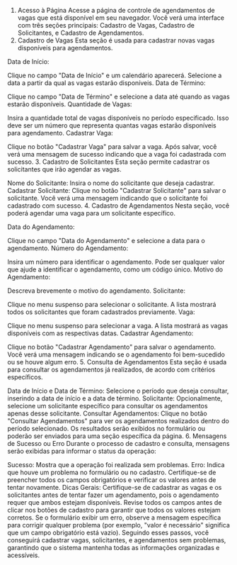 1. Acesso à Página
Acesse a página de controle de agendamentos de vagas que está disponível em seu navegador. Você verá uma interface com três seções principais: Cadastro de Vagas, Cadastro de Solicitantes, e Cadastro de Agendamentos.
2. Cadastro de Vagas
Esta seção é usada para cadastrar novas vagas disponíveis para agendamentos.

Data de Início:

Clique no campo "Data de Início" e um calendário aparecerá.
Selecione a data a partir da qual as vagas estarão disponíveis.
Data de Término:

Clique no campo "Data de Término" e selecione a data até quando as vagas estarão disponíveis.
Quantidade de Vagas:

Insira a quantidade total de vagas disponíveis no período especificado. Isso deve ser um número que representa quantas vagas estarão disponíveis para agendamento.
Cadastrar Vaga:

Clique no botão "Cadastrar Vaga" para salvar a vaga.
Após salvar, você verá uma mensagem de sucesso indicando que a vaga foi cadastrada com sucesso.
3. Cadastro de Solicitantes
Esta seção permite cadastrar os solicitantes que irão agendar as vagas.

Nome do Solicitante:
Insira o nome do solicitante que deseja cadastrar.
Cadastrar Solicitante:
Clique no botão "Cadastrar Solicitante" para salvar o solicitante.
Você verá uma mensagem indicando que o solicitante foi cadastrado com sucesso.
4. Cadastro de Agendamentos
Nesta seção, você poderá agendar uma vaga para um solicitante específico.

Data do Agendamento:

Clique no campo "Data do Agendamento" e selecione a data para o agendamento.
Número do Agendamento:

Insira um número para identificar o agendamento. Pode ser qualquer valor que ajude a identificar o agendamento, como um código único.
Motivo do Agendamento:

Descreva brevemente o motivo do agendamento.
Solicitante:

Clique no menu suspenso para selecionar o solicitante. A lista mostrará todos os solicitantes que foram cadastrados previamente.
Vaga:

Clique no menu suspenso para selecionar a vaga. A lista mostrará as vagas disponíveis com as respectivas datas.
Cadastrar Agendamento:

Clique no botão "Cadastrar Agendamento" para salvar o agendamento.
Você verá uma mensagem indicando se o agendamento foi bem-sucedido ou se houve algum erro.
5. Consulta de Agendamentos
Esta seção é usada para consultar os agendamentos já realizados, de acordo com critérios específicos.

Data de Início e Data de Término:
Selecione o período que deseja consultar, inserindo a data de início e a data de término.
Solicitante:
Opcionalmente, selecione um solicitante específico para consultar os agendamentos apenas desse solicitante.
Consultar Agendamentos:
Clique no botão "Consultar Agendamentos" para ver os agendamentos realizados dentro do período selecionado.
Os resultados serão exibidos no formulário ou poderão ser enviados para uma seção específica da página.
6. Mensagens de Sucesso ou Erro
Durante o processo de cadastro e consulta, mensagens serão exibidas para informar o status da operação:

Sucesso: Mostra que a operação foi realizada sem problemas.
Erro: Indica que houve um problema no formulário ou no cadastro. Certifique-se de preencher todos os campos obrigatórios e verificar os valores antes de tentar novamente.
Dicas Gerais:
Certifique-se de cadastrar as vagas e os solicitantes antes de tentar fazer um agendamento, pois o agendamento requer que ambos estejam disponíveis.
Revise todos os campos antes de clicar nos botões de cadastro para garantir que todos os valores estejam corretos.
Se o formulário exibir um erro, observe a mensagem específica para corrigir qualquer problema (por exemplo, "valor é necessário" significa que um campo obrigatório está vazio).
Seguindo esses passos, você conseguirá cadastrar vagas, solicitantes, e agendamentos sem problemas, garantindo que o sistema mantenha todas as informações organizadas e acessíveis.
